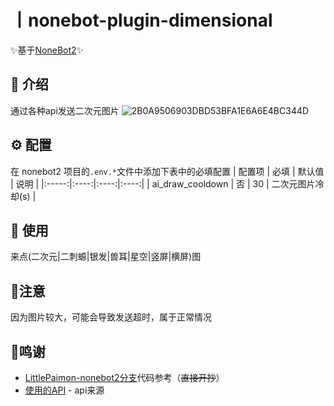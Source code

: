 # 丨nonebot-plugin-dimensional
✨基于[NoneBot2](https://github.com/nonebot/nonebot2)✨
## 📖 介绍
通过各种api发送二次元图片
![2B0A9506903DBD53BFA1E6A6E4BC344D](https://user-images.githubusercontent.com/110460087/205469478-e9fd7b1c-ff07-4d72-9830-e2df16ca6e40.jpg)
## ⚙️ 配置
在 nonebot2 项目的`.env.*`文件中添加下表中的必填配置
| 配置项 | 必填 | 默认值 |  说明 |
|:-----:|:----:|:----:|:----:|
| ai_draw_cooldown | 否 | 30 | 二次元图片冷却(s) |
## 🎉 使用
来点(二次元|二刺螈|银发|兽耳|星空|竖屏|横屏)图
## 🚩注意
因为图片较大，可能会导致发送超时，属于正常情况
## 💸鸣谢
- [LittlePaimon-nonebot2分支](https://github.com/CMHopeSunshine/LittlePaimon/tree/nonebot2)代码参考（~~直接开抄~~）
- [使用的API](https://dev.iw233.cn/) - api来源

